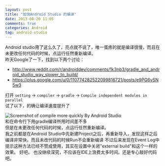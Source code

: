 ```yaml
---
layout: post
title: "加快Android Studio 的编译"
date: 2013-08-20 11:05
comments: true
categories: Android
tag: android-studio
---
```

Android studio用了这么久了，亮点就不说了，唯一蛋疼的就是编译很慢，而且在未更改任何代码的时候，点运行任然重新编译。  
昨天Google了一下，找到以下两个讨论：  
<!--more-->
* http://www.reddit.com/r/androiddev/comments/1k3nb3/gradle_and_android_studio_way_slower_to_build/  
* https://plus.google.com/u/0/110774282522099816721/posts/e9PG6vSN5w3  

打开 `setting` -> `compiler` -> `gradle` -> `Compile independent modules in parallel`   
试了以下，的确让编译速度提升了  

![Screenshot of compile more quickly By Android Studio](http://ww3.sinaimg.cn/bmiddle/7a69d277jw1e7sevg3xf7j20i802r0t2.jpg)  
和在命令行下用gradle编译所用时间差不多  
但是在未更改任何代码的时候，点运行任然重新编译。  
我之前都是在Android Studio中先新建Project之后，再重新导入，发现这样之后编译非常快，而且未改代码的时候Run不会重新编译
不过后来发现在Event Log中提示这种方法已经不赞成使用，其实在设置中关闭"external build"和这个一样的效果。
好吧。
也没继续深究，不应该在IDE上浪费太多时间。还是专心敲好代码吧。
